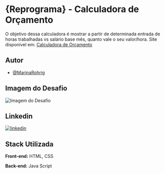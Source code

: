 
# {Reprograma} - Calculadora de Orçamento

O objetivo dessa calculadora é mostrar a partir de determinada entrada de horas trabalhadas vs salário base mês, quanto vale o seu valor/hora.
Site disponível em: [Calculadora de Orçamento](https://marinarohrig-desafioreprograma.netlify.app/desafio.html)


## Autor

- [@MarinaRohrig](https://github.com/MarinaRohrig)


## Imagem do Desafio
<img src="/CalculadoraOrçamento/img/imagemREADME.png" alt="Imagem do Desafio"/>



## Linkedin
[![linkedin](https://img.shields.io/badge/linkedin-0A66C2?style=for-the-badge&logo=linkedin&logoColor=white)](https://www.linkedin.com/marina-rohrig)


## Stack Utilizada

**Front-end:** HTML, CSS

**Back-end:** Java Script

